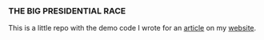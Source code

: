 ### THE BIG PRESIDENTIAL RACE 

This is a little repo with the demo code I wrote for an [article](https://nataliejaneedson.com/2017/09/14/notes-to-self-python-csv/) on my [website](https://nataliejaneedson.com).
